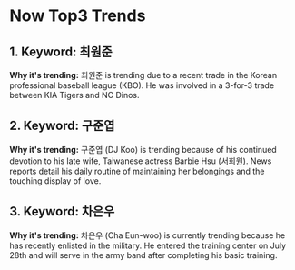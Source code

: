 # Now Top3 Trends

## 1. Keyword: 최원준

**Why it's trending:** 최원준 is trending due to a recent trade in the Korean professional baseball league (KBO). He was involved in a 3-for-3 trade between KIA Tigers and NC Dinos.

## 2. Keyword: 구준엽

**Why it's trending:** 구준엽 (DJ Koo) is trending because of his continued devotion to his late wife, Taiwanese actress Barbie Hsu (서희원). News reports detail his daily routine of maintaining her belongings and the touching display of love.

## 3. Keyword: 차은우

**Why it's trending:** 차은우 (Cha Eun-woo) is currently trending because he has recently enlisted in the military. He entered the training center on July 28th and will serve in the army band after completing his basic training.
